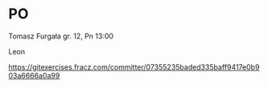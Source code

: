 # PO

Tomasz Furgała
gr. 12, Pn 13:00

Leon

https://gitexercises.fracz.com/committer/07355235baded335baff9417e0b903a6666a0a99